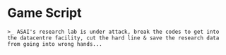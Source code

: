 
# Game Script

    >_ ASAI's research lab is under attack, break the codes to get into the datacentre facility, cut the hard line & save the research data from going into wrong hands...

    